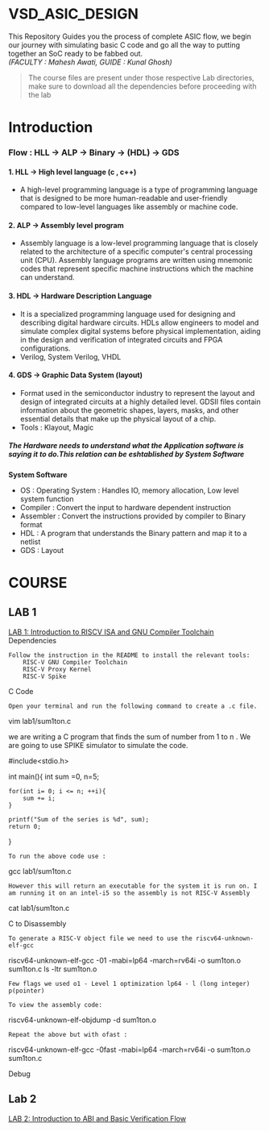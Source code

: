 # VSD_ASIC_DESIGN

This Repository Guides you the process of complete ASIC flow, we begin our journey with simulating basic C code and go all the way to putting together an SoC ready to be fabbed out.  
*(FACULTY : Mahesh Awati, GUIDE : Kunal Ghosh)*

> The course files are present under those respective Lab directories, make sure to download all the dependencies before proceeding with the lab 

# Introduction
### Flow : HLL -> ALP -> Binary -> (HDL) -> GDS
#### 1. HLL -> High level language (c , c++) 
- A high-level programming language is a type of programming language that is designed to be more human-readable and user-friendly compared to low-level languages like assembly or machine code.

#### 2. ALP -> Assembly level program
- Assembly language is a low-level programming language that is closely related to the architecture of a specific computer's central processing unit (CPU). Assembly language programs are written using mnemonic codes that represent specific machine instructions which the machine can understand.

#### 3. HDL -> Hardware Description Language
- It is a specialized programming language used for designing and describing digital hardware circuits. HDLs allow engineers to model and simulate complex digital systems before physical implementation, aiding in the design and verification of integrated circuits and FPGA configurations.
- Verilog, System Verilog, VHDL

#### 4. GDS -> Graphic Data System (layout)
- Format used in the semiconductor industry to represent the layout and design of integrated circuits at a highly detailed level. GDSII files contain information about the geometric shapes, layers, masks, and other essential details that make up the physical layout of a chip.
- Tools : Klayout, Magic

##### The Hardware needs to understand what the Application software is saying it to do.This relation can be eshtablished by System Software

____System Software____
- OS : Operating System : Handles IO, memory allocation, Low level system function
- Compiler : Convert the input to hardware dependent instruction
- Assembler : Convert the instructions provided by compiler to Binary format
- HDL : A program that understands the Binary pattern and map it to a netlist
- GDS : Layout

# COURSE 
 ## LAB 1
 [LAB 1: Introduction to RISCV ISA and GNU Compiler Toolchain](https://github.com/JoyenBenitto/VSD_ASIC_Design/tree/main/lab1#readme)<br>
Dependencies

    Follow the instruction in the README to install the relevant tools:
        RISC-V GNU Compiler Toolchain
        RISC-V Proxy Kernel
        RISC-V Spike

C Code

    Open your terminal and run the following command to create a .c file.

vim lab1/sum1ton.c 

we are writing a C program that finds the sum of number from 1 to n . We are going to use SPIKE simulator to simulate the code.

#include<stdio.h>

int main(){
	int sum =0, n=5;

	for(int i= 0; i <= n; ++i){
		sum += i;
	}

	printf("Sum of the series is %d", sum);
	return 0;
}

    To run the above code use :

gcc lab1/sum1ton.c

    However this will return an executable for the system it is run on. I am running it on an intel-i5 so the assembly is not RISC-V Assembly

cat lab1/sum1ton.c

C to Disassembly

    To generate a RISC-V object file we need to use the riscv64-unknown-elf-gcc

riscv64-unknown-elf-gcc -01 -mabi=lp64 -march=rv64i -o sum1ton.o sum1ton.c
ls -ltr sum1ton.o

    Few flags we used o1 - Level 1 optimization lp64 - l (long integer) p(pointer)

    To view the assembly code:

riscv64-unknown-elf-objdump -d  sum1ton.o 

    Repeat the above but with ofast :

riscv64-unknown-elf-gcc -0fast -mabi=lp64 -march=rv64i -o sum1ton.o sum1ton.c

Debug

 ## Lab 2
 [LAB 2: Introduction to ABI and Basic Verification Flow](https://github.com/JoyenBenitto/VSD_ASIC_Design/tree/main/lab2#readme)

